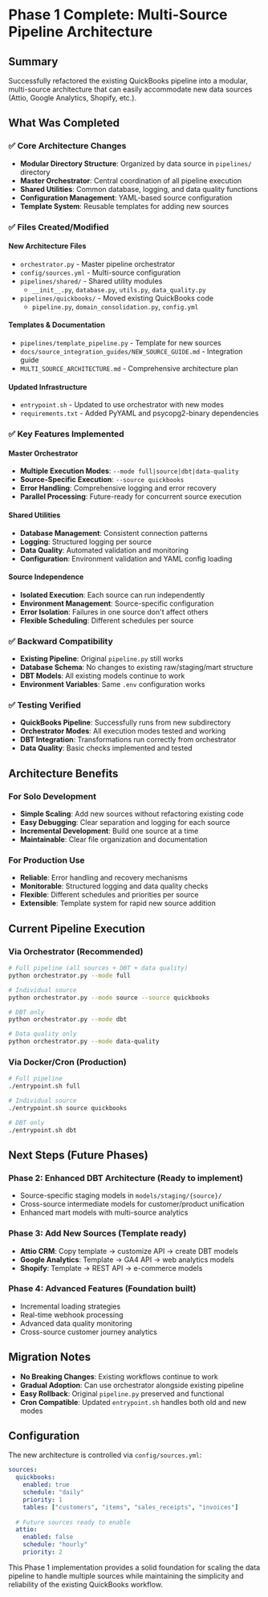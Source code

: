 # Phase 1 Complete: Multi-Source Pipeline Architecture

## Summary

Successfully refactored the existing QuickBooks pipeline into a modular, multi-source architecture that can easily accommodate new data sources (Attio, Google Analytics, Shopify, etc.).

## What Was Completed

### ✅ Core Architecture Changes
- **Modular Directory Structure**: Organized by data source in `pipelines/` directory
- **Master Orchestrator**: Central coordination of all pipeline execution
- **Shared Utilities**: Common database, logging, and data quality functions
- **Configuration Management**: YAML-based source configuration
- **Template System**: Reusable templates for adding new sources

### ✅ Files Created/Modified

#### New Architecture Files
- `orchestrator.py` - Master pipeline orchestrator
- `config/sources.yml` - Multi-source configuration
- `pipelines/shared/` - Shared utility modules
  - `__init__.py`, `database.py`, `utils.py`, `data_quality.py`
- `pipelines/quickbooks/` - Moved existing QuickBooks code
  - `pipeline.py`, `domain_consolidation.py`, `config.yml`

#### Templates & Documentation  
- `pipelines/template_pipeline.py` - Template for new sources
- `docs/source_integration_guides/NEW_SOURCE_GUIDE.md` - Integration guide
- `MULTI_SOURCE_ARCHITECTURE.md` - Comprehensive architecture plan

#### Updated Infrastructure
- `entrypoint.sh` - Updated to use orchestrator with new modes
- `requirements.txt` - Added PyYAML and psycopg2-binary dependencies

### ✅ Key Features Implemented

#### Master Orchestrator
- **Multiple Execution Modes**: `--mode full|source|dbt|data-quality`
- **Source-Specific Execution**: `--source quickbooks`
- **Error Handling**: Comprehensive logging and error recovery
- **Parallel Processing**: Future-ready for concurrent source execution

#### Shared Utilities
- **Database Management**: Consistent connection patterns
- **Logging**: Structured logging per source
- **Data Quality**: Automated validation and monitoring
- **Configuration**: Environment validation and YAML config loading

#### Source Independence
- **Isolated Execution**: Each source can run independently
- **Environment Management**: Source-specific configuration
- **Error Isolation**: Failures in one source don't affect others
- **Flexible Scheduling**: Different schedules per source

### ✅ Backward Compatibility
- **Existing Pipeline**: Original `pipeline.py` still works
- **Database Schema**: No changes to existing raw/staging/mart structure  
- **DBT Models**: All existing models continue to work
- **Environment Variables**: Same `.env` configuration works

### ✅ Testing Verified
- **QuickBooks Pipeline**: Successfully runs from new subdirectory
- **Orchestrator Modes**: All execution modes tested and working
- **DBT Integration**: Transformations run correctly from orchestrator
- **Data Quality**: Basic checks implemented and tested

## Architecture Benefits

### For Solo Development
- **Simple Scaling**: Add new sources without refactoring existing code
- **Easy Debugging**: Clear separation and logging for each source
- **Incremental Development**: Build one source at a time
- **Maintainable**: Clear file organization and documentation

### For Production Use
- **Reliable**: Error handling and recovery mechanisms
- **Monitorable**: Structured logging and data quality checks
- **Flexible**: Different schedules and priorities per source
- **Extensible**: Template system for rapid new source addition

## Current Pipeline Execution

### Via Orchestrator (Recommended)
```bash
# Full pipeline (all sources + DBT + data quality)
python orchestrator.py --mode full

# Individual source
python orchestrator.py --mode source --source quickbooks

# DBT only
python orchestrator.py --mode dbt

# Data quality only  
python orchestrator.py --mode data-quality
```

### Via Docker/Cron (Production)
```bash
# Full pipeline
./entrypoint.sh full

# Individual source
./entrypoint.sh source quickbooks

# DBT only
./entrypoint.sh dbt
```

## Next Steps (Future Phases)

### Phase 2: Enhanced DBT Architecture (Ready to implement)
- Source-specific staging models in `models/staging/{source}/`
- Cross-source intermediate models for customer/product unification
- Enhanced mart models with multi-source analytics

### Phase 3: Add New Sources (Template ready)
- **Attio CRM**: Copy template → customize API → create DBT models
- **Google Analytics**: Template → GA4 API → web analytics models  
- **Shopify**: Template → REST API → e-commerce models

### Phase 4: Advanced Features (Foundation built)
- Incremental loading strategies
- Real-time webhook processing
- Advanced data quality monitoring
- Cross-source customer journey analytics

## Migration Notes

- **No Breaking Changes**: Existing workflows continue to work
- **Gradual Adoption**: Can use orchestrator alongside existing pipeline
- **Easy Rollback**: Original `pipeline.py` preserved and functional
- **Cron Compatible**: Updated `entrypoint.sh` handles both old and new modes

## Configuration

The new architecture is controlled via `config/sources.yml`:

```yaml
sources:
  quickbooks:
    enabled: true
    schedule: "daily" 
    priority: 1
    tables: ["customers", "items", "sales_receipts", "invoices"]
    
  # Future sources ready to enable
  attio:
    enabled: false
    schedule: "hourly"
    priority: 2
```

This Phase 1 implementation provides a solid foundation for scaling the data pipeline to handle multiple sources while maintaining the simplicity and reliability of the existing QuickBooks workflow.